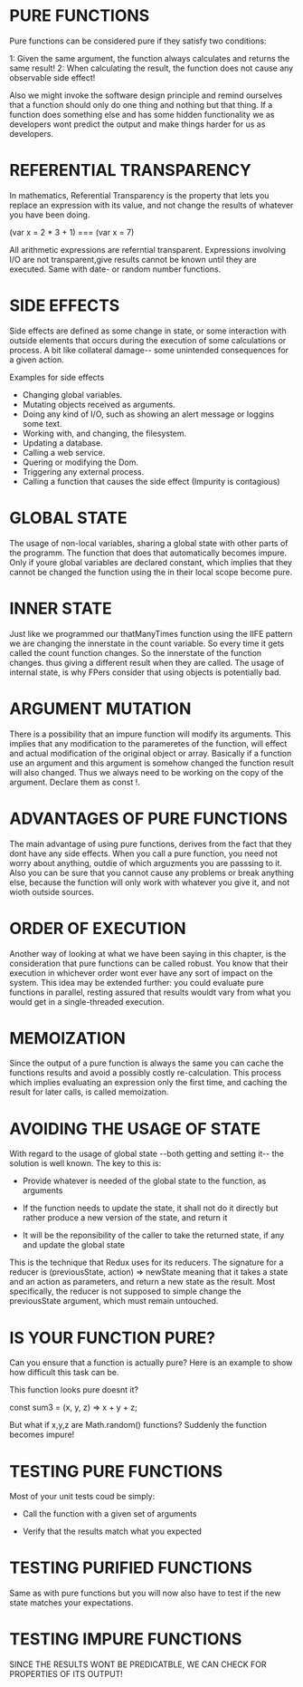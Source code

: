 
PURE FUNCTIONS
=======

Pure functions can be considered pure if they satisfy two conditions:

1: Given the same argument, the function always calculates and returns the same result!
2: When calculating the result, the function does not cause any observable side effect!

Also we might invoke the software design principle and remind ourselves that a function
should only do one thing and nothing but that thing. If a function does something else
and has some hidden functionality we as developers wont predict the output and make
things harder for us as developers.




REFERENTIAL TRANSPARENCY
=======

In mathematics, Referential Transparency is the property that lets you replace an
expression with its value, and not change the results of whatever you have been doing.

(var x = 2 * 3 + 1) === (var x = 7)

All arithmetic expressions are referntial transparent. 
Expressions involving I/O are not transparent,give results cannot be known until
they are executed. Same with date- or random number functions.





SIDE EFFECTS
=======

Side effects are defined as some change in state, or some interaction with outside
elements that occurs during the execution of some calculations or process.
A bit like collateral damage-- some unintended consequences for a given action.

Examples for side effects

* Changing global variables.
* Mutating objects received as arguments.
* Doing any kind of I/O, such as showing an alert message or loggins some text.
* Working with, and changing, the filesystem.
* Updating a database.
* Calling a web service.
* Quering or modifying the Dom.
* Triggering any external process.
* Calling a function that causes the side effect (Impurity is contagious)



GLOBAL STATE
=======

The usage of non-local variables, sharing a global state with other parts of the programm. The function that does that automatically becomes impure. Only if youre global
variables are declared constant, which implies that they cannot be changed the function
using the in their local scope become pure.




INNER STATE
=======

Just like we programmed our thatManyTimes function using the IIFE pattern we are changing the innerstate in the count variable. So every time it gets called the count function
changes. So the innerstate of the function changes. thus giving a different result when
they are called. The usage of internal state, is why FPers consider that using
objects is potentially bad.




ARGUMENT MUTATION
======


There is a possibility that an impure function will modify its arguments. This implies
that any modification to the parameretes of the function, will effect and actual
modification of the original object or array. 
Basically if a function use an argument and this argument is somehow changed the function result will also changed. Thus we always need to be working on the copy of the argument. Declare them as const !.




ADVANTAGES OF PURE FUNCTIONS
====

The main advantage of using pure functions, derives from the fact that they dont have 
any side effects. When you call a pure function, you need not worry about anything, outdie of which arguzments you are passsing to it. Also you can be sure that you cannot
cause any problems or break anything else, because the function will only work with 
whatever you give it, and not wioth outside sources.




ORDER OF EXECUTION
======

Another way of looking at what we have been saying in this chapter, is the
consideration that pure functions can be called robust. You know that their execution
in whichever order wont ever have any sort of impact on the system. This idea may be
extended further: you could evaluate pure functions in parallel, resting assured that
results wouldt vary from what you would get in a single-threaded execution.



MEMOIZATION
======

Since the output of a pure function is always the same you can cache the functions
results and avoid a possibly costly re-calculation. This process which implies 
evaluating an expression only the first time, and caching the result for later calls,
is called memoization.


AVOIDING THE USAGE OF STATE
======

With regard to the usage of global state --both getting and setting it-- the solution
is well known. The key to this is:

* Provide whatever is needed of the global state to the function, as arguments

* If the function needs to update the state, it shall not do it directly but rather
  produce a new version of the state, and return it

* It will be the reponsibility of the caller to take the returned state, if any and
  update the global state

This is the technique that Redux uses for its reducers. The signature for a reducer
is (previousState, action) => newState meaning that it takes a state and an action
as parameters, and return a new state as the result. Most specifically, the reducer
is not supposed to simple change the previousState argument, which must remain
untouched.


IS YOUR FUNCTION PURE?
======

Can you ensure that a function is actually pure?
Here is an example to show how difficult this task can be.

This function looks pure doesnt it?

const sum3 = (x, y, z) => x + y + z;

But what if x,y,z are Math.random() functions? Suddenly the function becomes impure!


TESTING PURE FUNCTIONS
======

Most of your unit tests coud be simply:

* Call the function with a given set of arguments

* Verify that the results match what you expected


TESTING PURIFIED FUNCTIONS
======

Same as with pure functions but you will now also have to test if the new state
matches your expectations.


TESTING IMPURE FUNCTIONS
======

SINCE THE RESULTS WONT BE PREDICATBLE, WE CAN CHECK FOR PROPERTIES OF ITS OUTPUT!



































